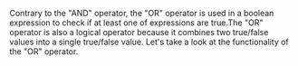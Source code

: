 Contrary to the "AND" operator, the "OR" operator is used in a boolean expression to check if at least one of expressions are true.The "OR" operator is also a logical operator because it combines two true/false values into a single true/false value. Let's take a look at the functionality of the "OR" operator.

